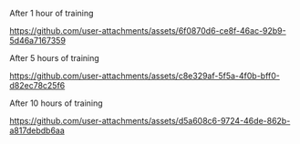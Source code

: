After 1 hour of training

https://github.com/user-attachments/assets/6f0870d6-ce8f-46ac-92b9-5d46a7167359


After 5 hours of training

https://github.com/user-attachments/assets/c8e329af-5f5a-4f0b-bff0-d82ec78c25f6


After 10 hours of training

https://github.com/user-attachments/assets/d5a608c6-9724-46de-862b-a817debdb6aa



